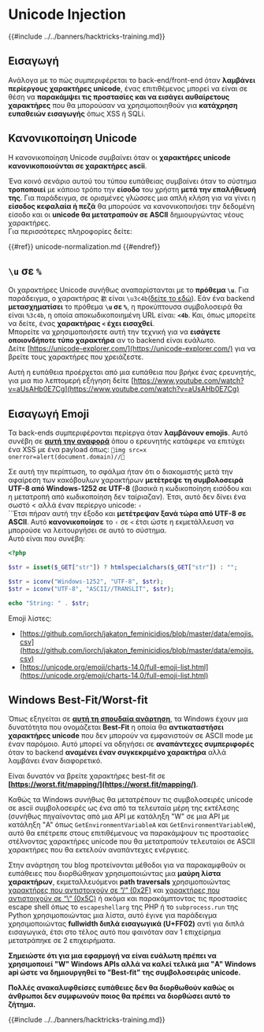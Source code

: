 # Unicode Injection

{{#include ../../banners/hacktricks-training.md}}

## Εισαγωγή

Ανάλογα με το πώς συμπεριφέρεται το back-end/front-end όταν **λαμβάνει περίεργους χαρακτήρες unicode**, ένας επιτιθέμενος μπορεί να είναι σε θέση να **παρακάμψει τις προστασίες και να εισάγει αυθαίρετους χαρακτήρες** που θα μπορούσαν να χρησιμοποιηθούν για **κατάχρηση ευπαθειών εισαγωγής** όπως XSS ή SQLi.

## Κανονικοποίηση Unicode

Η κανονικοποίηση Unicode συμβαίνει όταν οι **χαρακτήρες unicode κανονικοποιούνται σε χαρακτήρες ascii**.

Ένα κοινό σενάριο αυτού του τύπου ευπάθειας συμβαίνει όταν το σύστημα **τροποποιεί** με κάποιο τρόπο την **είσοδο** του χρήστη **μετά την επαλήθευσή της**. Για παράδειγμα, σε ορισμένες γλώσσες μια απλή κλήση για να γίνει η **είσοδος κεφαλαία ή πεζά** θα μπορούσε να κανονικοποιήσει την δεδομένη είσοδο και οι **unicode θα μετατραπούν σε ASCII** δημιουργώντας νέους χαρακτήρες.\
Για περισσότερες πληροφορίες δείτε:

{{#ref}}
unicode-normalization.md
{{#endref}}

## `\u` σε `%`

Οι χαρακτήρες Unicode συνήθως αναπαρίστανται με το **πρόθεμα `\u`**. Για παράδειγμα, ο χαρακτήρας `㱋` είναι `\u3c4b`([δείτε το εδώ](https://unicode-explorer.com/c/3c4B)). Εάν ένα backend **μετασχηματίσει** το πρόθεμα **`\u` σε `%`**, η προκύπτουσα συμβολοσειρά θα είναι `%3c4b`, η οποία αποκωδικοποιημένη URL είναι: **`<4b`**. Και, όπως μπορείτε να δείτε, ένας **χαρακτήρας `<` έχει εισαχθεί**.\
Μπορείτε να χρησιμοποιήσετε αυτή την τεχνική για να **εισάγετε οποιονδήποτε τύπο χαρακτήρα** αν το backend είναι ευάλωτο.\
Δείτε [https://unicode-explorer.com/](https://unicode-explorer.com/) για να βρείτε τους χαρακτήρες που χρειάζεστε.

Αυτή η ευπάθεια προέρχεται από μια ευπάθεια που βρήκε ένας ερευνητής, για μια πιο λεπτομερή εξήγηση δείτε [https://www.youtube.com/watch?v=aUsAHb0E7Cg](https://www.youtube.com/watch?v=aUsAHb0E7Cg)

## Εισαγωγή Emoji

Τα back-ends συμπεριφέρονται περίεργα όταν **λαμβάνουν emojis**. Αυτό συνέβη σε [**αυτή την αναφορά**](https://medium.com/@fpatrik/how-i-found-an-xss-vulnerability-via-using-emojis-7ad72de49209) όπου ο ερευνητής κατάφερε να επιτύχει ένα XSS με ένα payload όπως: `💋img src=x onerror=alert(document.domain)//💛`

Σε αυτή την περίπτωση, το σφάλμα ήταν ότι ο διακομιστής μετά την αφαίρεση των κακόβουλων χαρακτήρων **μετέτρεψε τη συμβολοσειρά UTF-8 από Windows-1252 σε UTF-8** (βασικά η κωδικοποίηση εισόδου και η μετατροπή από κωδικοποίηση δεν ταίριαζαν). Έτσι, αυτό δεν δίνει ένα σωστό < αλλά έναν περίεργο unicode: `‹`\
``Έτσι πήραν αυτή την έξοδο και **μετέτρεψαν ξανά τώρα από UTF-8 σε ASCII**. Αυτό **κανονικοποίησε** το `‹` σε `<` έτσι ώστε η εκμετάλλευση να μπορούσε να λειτουργήσει σε αυτό το σύστημα.\
Αυτό είναι που συνέβη:
```php
<?php

$str = isset($_GET["str"]) ? htmlspecialchars($_GET["str"]) : "";

$str = iconv("Windows-1252", "UTF-8", $str);
$str = iconv("UTF-8", "ASCII//TRANSLIT", $str);

echo "String: " . $str;
```
Emoji λίστες:

- [https://github.com/iorch/jakaton_feminicidios/blob/master/data/emojis.csv](https://github.com/iorch/jakaton_feminicidios/blob/master/data/emojis.csv)
- [https://unicode.org/emoji/charts-14.0/full-emoji-list.html](https://unicode.org/emoji/charts-14.0/full-emoji-list.html)

## Windows Best-Fit/Worst-fit

Όπως εξηγείται σε **[αυτή τη σπουδαία ανάρτηση](https://blog.orange.tw/posts/2025-01-worstfit-unveiling-hidden-transformers-in-windows-ansi/)**, τα Windows έχουν μια δυνατότητα που ονομάζεται **Best-Fit** η οποία θα **αντικαταστήσει χαρακτήρες unicode** που δεν μπορούν να εμφανιστούν σε ASCII mode με έναν παρόμοιο. Αυτό μπορεί να οδηγήσει σε **αναπάντεχες συμπεριφορές** όταν το backend **αναμένει έναν συγκεκριμένο χαρακτήρα** αλλά λαμβάνει έναν διαφορετικό.

Είναι δυνατόν να βρείτε χαρακτήρες best-fit σε **[https://worst.fit/mapping/](https://worst.fit/mapping/)**.

Καθώς τα Windows συνήθως θα μετατρέπουν τις συμβολοσειρές unicode σε ascii συμβολοσειρές ως ένα από τα τελευταία μέρη της εκτέλεσης (συνήθως πηγαίνοντας από μια API με κατάληξη "W" σε μια API με κατάληξη "A" όπως `GetEnvironmentVariableA` και `GetEnvironmentVariableW`), αυτό θα επέτρεπε στους επιτιθέμενους να παρακάμψουν τις προστασίες στέλνοντας χαρακτήρες unicode που θα μετατραπούν τελευταίοι σε ASCII χαρακτήρες που θα εκτελούν αναπάντεχες ενέργειες.

Στην ανάρτηση του blog προτείνονται μέθοδοι για να παρακαμφθούν οι ευπάθειες που διορθώθηκαν χρησιμοποιώντας μια **μαύρη λίστα χαρακτήρων**, εκμεταλλευόμενοι **path traversals** χρησιμοποιώντας [χαρακτήρες που αντιστοιχούν σε “/“ (0x2F)](https://worst.fit/mapping/#to%3A0x2f) και [χαρακτήρες που αντιστοιχούν σε “\“ (0x5C)](https://worst.fit/mapping/#to%3A0x5c) ή ακόμα και παρακάμπτοντας τις προστασίες escape shell όπως το `escapeshellarg` της PHP ή το `subprocess.run` της Python χρησιμοποιώντας μια λίστα, αυτό έγινε για παράδειγμα χρησιμοποιώντας **fullwidth διπλά εισαγωγικά (U+FF02)** αντί για διπλά εισαγωγικά, έτσι στο τέλος αυτό που φαινόταν σαν 1 επιχείρημα μετατράπηκε σε 2 επιχειρήματα.

**Σημειώστε ότι για μια εφαρμογή να είναι ευάλωτη πρέπει να χρησιμοποιεί "W" Windows APIs αλλά να καλεί τελικά μια "A" Windows api ώστε να δημιουργηθεί το "Best-fit" της συμβολοσειράς unicode.**

**Πολλές ανακαλυφθείσες ευπάθειες δεν θα διορθωθούν καθώς οι άνθρωποι δεν συμφωνούν ποιος θα πρέπει να διορθώσει αυτό το ζήτημα.**

{{#include ../../banners/hacktricks-training.md}}
